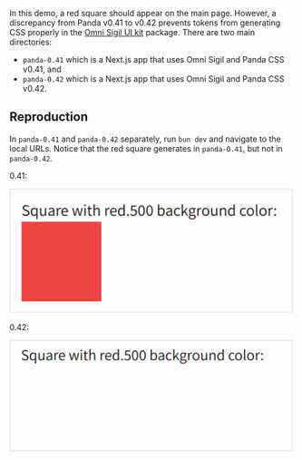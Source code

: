 In this demo, a red square should appear on the main page. However, a discrepancy from Panda v0.41 to v0.42 prevents tokens from generating CSS properly in the [Omni Sigil UI kit](https://github.com/omnidotdev/sigil) package. There are two main directories:

- `panda-0.41` which is a Next.js app that uses Omni Sigil and Panda CSS v0.41, and
- `panda-0.42` which is a Next.js app that uses Omni Sigil and Panda CSS v0.42.

## Reproduction

In `panda-0.41` and `panda-0.42` separately, run `bun dev` and navigate to the local URLs. Notice that the red square generates in `panda-0.41`, but not in `panda-0.42`.

0.41:

<img src="./assets/img/0.41.png" alt="0.41 demo" width="500" />

0.42:

<img src="./assets/img/0.42.png" alt="0.42 demo" width="500" />

